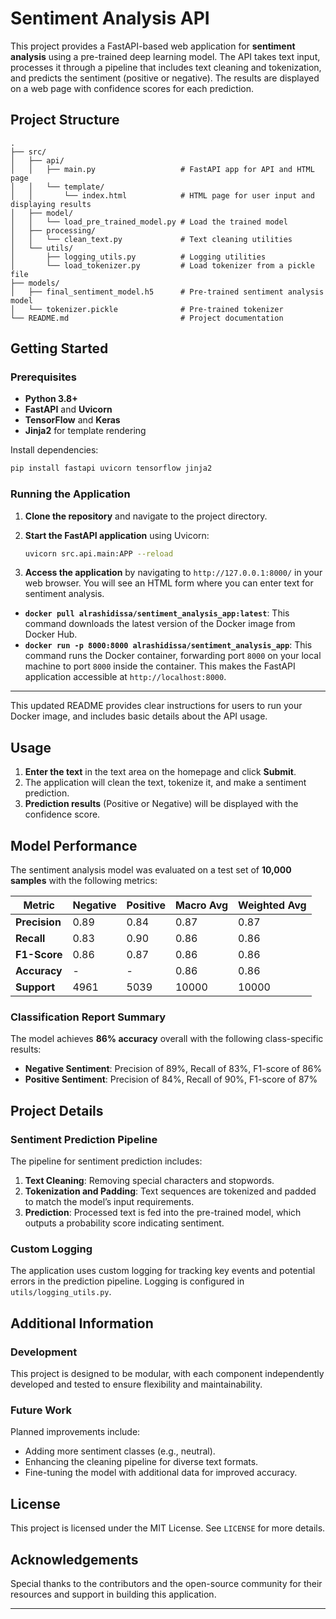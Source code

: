 # Sentiment Analysis API

This project provides a FastAPI-based web application for **sentiment analysis** using a pre-trained deep learning model. The API takes text input, processes it through a pipeline that includes text cleaning and tokenization, and predicts the sentiment (positive or negative). The results are displayed on a web page with confidence scores for each prediction.

## Project Structure

```
.
├── src/
│   ├── api/
│   │   ├── main.py                   # FastAPI app for API and HTML page
│   │   └── template/
│   │       └── index.html            # HTML page for user input and displaying results
│   ├── model/
│   │   └── load_pre_trained_model.py # Load the trained model
│   ├── processing/
│   │   └── clean_text.py             # Text cleaning utilities
│   └── utils/
│       ├── logging_utils.py          # Logging utilities
│       └── load_tokenizer.py         # Load tokenizer from a pickle file
├── models/
│   ├── final_sentiment_model.h5      # Pre-trained sentiment analysis model
│   └── tokenizer.pickle              # Pre-trained tokenizer
└── README.md                         # Project documentation
```

## Getting Started

### Prerequisites

- **Python 3.8+**
- **FastAPI** and **Uvicorn**
- **TensorFlow** and **Keras**
- **Jinja2** for template rendering

Install dependencies:

```bash
pip install fastapi uvicorn tensorflow jinja2
```

### Running the Application

1. **Clone the repository** and navigate to the project directory.

2. **Start the FastAPI application** using Uvicorn:

   ```bash
   uvicorn src.api.main:APP --reload
   ```
3. **Access the application** by navigating to `http://127.0.0.1:8000/` in your web browser. You will see an HTML form where you can enter text for sentiment analysis.


- **`docker pull alrashidissa/sentiment_analysis_app:latest`**: This command downloads the latest version of the Docker image from Docker Hub.
- **`docker run -p 8000:8000 alrashidissa/sentiment_analysis_app`**: This command runs the Docker container, forwarding port `8000` on your local machine to port `8000` inside the container. This makes the FastAPI application accessible at `http://localhost:8000`.

---

This updated README provides clear instructions for users to run your Docker image, and includes basic details about the API usage.

## Usage

1. **Enter the text** in the text area on the homepage and click **Submit**.
2. The application will clean the text, tokenize it, and make a sentiment prediction.
3. **Prediction results** (Positive or Negative) will be displayed with the confidence score.

## Model Performance

The sentiment analysis model was evaluated on a test set of **10,000 samples** with the following metrics:

| Metric            | Negative | Positive | Macro Avg | Weighted Avg |
|-------------------|----------|----------|-----------|--------------|
| **Precision**     | 0.89     | 0.84     | 0.87      | 0.87         |
| **Recall**        | 0.83     | 0.90     | 0.86      | 0.86         |
| **F1-Score**      | 0.86     | 0.87     | 0.86      | 0.86         |
| **Accuracy**      | -        | -        | 0.86      | 0.86         |
| **Support**       | 4961     | 5039     | 10000     | 10000        |

### Classification Report Summary

The model achieves **86% accuracy** overall with the following class-specific results:
- **Negative Sentiment**: Precision of 89%, Recall of 83%, F1-score of 86%
- **Positive Sentiment**: Precision of 84%, Recall of 90%, F1-score of 87%

## Project Details

### Sentiment Prediction Pipeline

The pipeline for sentiment prediction includes:
1. **Text Cleaning**: Removing special characters and stopwords.
2. **Tokenization and Padding**: Text sequences are tokenized and padded to match the model’s input requirements.
3. **Prediction**: Processed text is fed into the pre-trained model, which outputs a probability score indicating sentiment.

### Custom Logging

The application uses custom logging for tracking key events and potential errors in the prediction pipeline. Logging is configured in `utils/logging_utils.py`.

## Additional Information

### Development

This project is designed to be modular, with each component independently developed and tested to ensure flexibility and maintainability.

### Future Work

Planned improvements include:
- Adding more sentiment classes (e.g., neutral).
- Enhancing the cleaning pipeline for diverse text formats.
- Fine-tuning the model with additional data for improved accuracy.

## License

This project is licensed under the MIT License. See `LICENSE` for more details.

## Acknowledgements

Special thanks to the contributors and the open-source community for their resources and support in building this application.

---